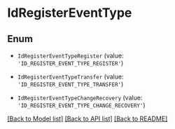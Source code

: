 # IdRegisterEventType


## Enum

* `IdRegisterEventTypeRegister` (value: `'ID_REGISTER_EVENT_TYPE_REGISTER'`)

* `IdRegisterEventTypeTransfer` (value: `'ID_REGISTER_EVENT_TYPE_TRANSFER'`)

* `IdRegisterEventTypeChangeRecovery` (value: `'ID_REGISTER_EVENT_TYPE_CHANGE_RECOVERY'`)

[[Back to Model list]](../README.md#documentation-for-models) [[Back to API list]](../README.md#documentation-for-api-endpoints) [[Back to README]](../README.md)
